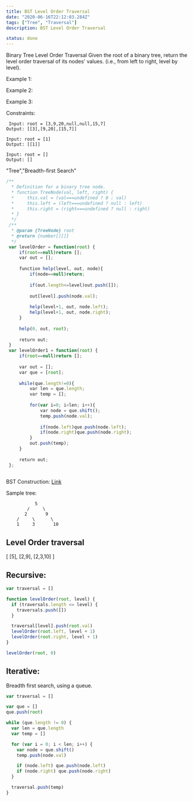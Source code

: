 ```yaml
---
title: BST Level Order Traversal
date: "2020-06-16T22:12:03.284Z"
tags: ["Tree", "Traversal"]
description: BST Level Order Traversal

status: done
---
```


Binary Tree Level Order Traversal
Given the root of a binary tree, return the level order traversal of its nodes' values. (i.e., from left to right, level by level).

Example 1:

Example 2:

Example 3:

Constraints:

```
 Input: root = [3,9,20,null,null,15,7]
Output: [[3],[9,20],[15,7]]

```

```
Input: root = [1]
Output: [[1]]

```

```
Input: root = []
Output: []

```

"Tree","Breadth-first Search"

```javascript
/**
  * Definition for a binary tree node.
  * function TreeNode(val, left, right) {
  *     this.val = (val===undefined ? 0 : val)
  *     this.left = (left===undefined ? null : left)
  *     this.right = (right===undefined ? null : right)
  * }
  */
 /**
  * @param {TreeNode} root
  * @return {number[][]}
  */
 var levelOrder = function(root) {
     if(root==null)return [];
     var out = [];
     
     function help(level, out, node){
         if(node==null)return;
         
         if(out.length<=level)out.push([]);
         
         out[level].push(node.val);
         
         help(level+1, out, node.left);
         help(level+1, out, node.right);
     }
     
     help(0, out, root);
     
     return out;
 }
 var levelOrder1 = function(root) {
     if(root==null)return [];
     
     var out = [];
     var que = [root];
     
     while(que.length!=0){
         var len = que.length;
         var temp = [];
         
         for(var i=0; i<len; i++){
             var node = que.shift();
             temp.push(node.val);
             
             if(node.left)que.push(node.left);
             if(node.right)que.push(node.right);
         }
         out.push(temp);
     }
     
     return out;
 };
 ​
```

BST Construction: [Link](/bst)

Sample tree:

```
           5
        /     \
       2       9
    /     \      \
    1     3       10
```

## Level Order traversal

[
[5],
[2,9],
[2,3,10]
]

## Recursive:

```javascript
var traversal = []

function levelOrder(root, level) {
  if (traversals.length <= level) {
    traversals.push([])
  }

  traversal[level].push(root.val)
  levelOrder(root.left, level + 1)
  levelOrder(root.right, level + 1)
}

levelOrder(root, 0)
```

## Iterative:

Breadth first search, using a queue.

```javascript
var traversal = []

var que = []
que.push(root)

while (que.length != 0) {
  var len = que.length
  var temp = []

  for (var i = 0; i < len; i++) {
    var node = que.shift()
    temp.push(node.val)

    if (node.left) que.push(node.left)
    if (node.right) que.push(node.right)
  }

  traversal.push(temp)
}
```
